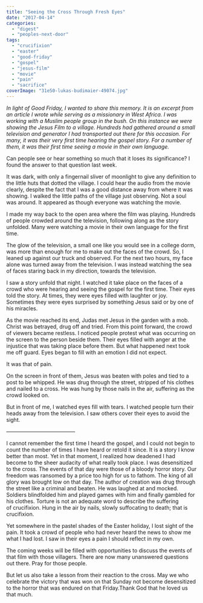 ```yaml
---
title: "Seeing the Cross Through Fresh Eyes"
date: "2017-04-14"
categories: 
  - "digest"
  - "peoples-next-door"
tags: 
  - "crucifixion"
  - "easter"
  - "good-friday"
  - "gospel"
  - "jesus-film"
  - "movie"
  - "pain"
  - "sacrifice"
coverImage: "31e50-lukas-budimaier-49074.jpg"
---
```


_In light of Good Friday, I wanted to share this memory. It is an excerpt from an article I wrote while serving as a missionary in West Africa. I was working with a Muslim people group in the bush. On this instance we were showing the Jesus Film to a village. Hundreds had gathered around a small television and generator I had transported out there for this occasion. For many, it was their very first time hearing the gospel story. For a number of them, it was their first time seeing a movie in their own language._

Can people see or hear something so much that it loses its significance? I found the answer to that question last week.

It was dark, with only a fingernail sliver of moonlight to give any definition to the little huts that dotted the village. I could hear the audio from the movie clearly, despite the fact that I was a good distance away from where it was showing. I walked the little paths of the village just observing. Not a soul was around. It appeared as though everyone was watching the movie.

I made my way back to the open area where the film was playing. Hundreds of people crowded around the television, following along as the story unfolded. Many were watching a movie in their own language for the first time.

The glow of the television, a small one like you would see in a college dorm, was more than enough for me to make out the faces of the crowd. So, I leaned up against our truck and observed. For the next two hours, my face alone was turned away from the television. I was instead watching the sea of faces staring back in my direction, towards the television.

I saw a story unfold that night. I watched it take place on the faces of a crowd who were hearing and seeing the gospel for the first time. Their eyes told the story. At times, they were eyes filled with laughter or joy. Sometimes they were eyes surprised by something Jesus said or by one of his miracles.

As the movie reached its end, Judas met Jesus in the garden with a mob. Christ was betrayed, drug off and tried. From this point forward, the crowd of viewers became restless. I noticed people protest what was occurring on the screen to the person beside them. Their eyes filled with anger at the injustice that was taking place before them. But what happened next took me off guard. Eyes began to fill with an emotion I did not expect.

It was that of pain.

On the screen in front of them, Jesus was beaten with poles and tied to a post to be whipped. He was drug through the street, stripped of his clothes and nailed to a cross. He was hung by those nails in the air, suffering as the crowd looked on.

But in front of me, I watched eyes fill with tears. I watched people turn their heads away from the television. I saw others cover their eyes to avoid the sight.

—————————————

I cannot remember the first time I heard the gospel, and I could not begin to count the number of times I have heard or retold it since. It is a story I know better than most. Yet in that moment, I realized how deadened I had become to the sheer audacity of what really took place. I was desensitized to the cross. The events of that day were those of a bloody horror story. Our freedom was ransomed by a price too high for us to fathom. The king of all glory was brought low on that day. The author of creation was drug through the street like a criminal and beaten. He was laughed at and mocked. Soldiers blindfolded him and played games with him and finally gambled for his clothes. Torture is not an adequate word to describe the suffering of crucifixion. Hung in the air by nails, slowly suffocating to death; that is crucifixion.

Yet somewhere in the pastel shades of the Easter holiday, I lost sight of the pain. It took a crowd of people who had never heard the news to show me what I had lost. I saw in their eyes a pain I should reflect in my own.

The coming weeks will be filled with opportunities to discuss the events of that film with those villagers. There are now many unanswered questions out there. Pray for those people.

But let us also take a lesson from their reaction to the cross. May we who celebrate the victory that was won on that Sunday not become desensitized to the horror that was endured on that Friday.Thank God that he loved us that much.
